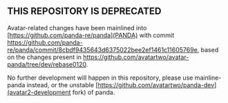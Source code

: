 ## THIS REPOSITORY IS DEPRECATED

Avatar-related changes have been mainlined into [https://github.com/panda-re/panda](PANDA) with commit https://github.com/panda-re/panda/commit/8cbdf9435643d6375022bee2ef1461c11605769e, based on the changes present in https://github.com/avatartwo/avatar-panda/tree/dev/rebase0120.

No further development will happen in this repository, please use mainline-panda instead, or the unstable [https://github.com/avatartwo/panda-dev](avatar2-development fork) of panda.
